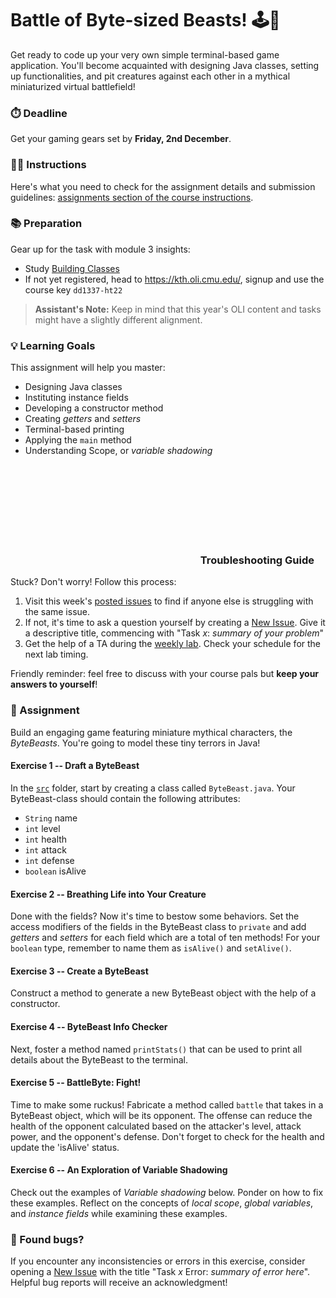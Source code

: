 # Battle of Byte-sized Beasts! 🕹️👾

Get ready to code up your very own simple terminal-based game application. You'll become acquainted with designing Java classes, setting up functionalities, and pit creatures against each other in a mythical miniaturized virtual battlefield!

### ⏱️ Deadline
Get your gaming gears set by **Friday, 2nd December**.

### 👩‍🏫 Instructions

Here's what you need to check for the assignment details and submission guidelines: [assignments section of the course instructions](https://gits-15.sys.kth.se/inda-22/course-instructions#assignments).

### 📚 Preparation

Gear up for the task with module 3 insights:

- Study [Building Classes](https://kth.oli.cmu.edu/jcourse/webui/syllabus/module.do?context=f5e5a808ac1f088812f2a8ce315bac60)
- If not yet registered, head to https://kth.oli.cmu.edu/, signup and use the course key `dd1337-ht22`

> **Assistant's Note:** Keep in mind that this year's OLI content and tasks might have a slightly different alignment.

### 💡 Learning Goals

This assignment will help you master:
- Designing Java classes
- Instituting instance fields
- Developing a constructor method
- Creating *getters* and *setters*
- Terminal-based printing
- Applying the `main` method
- Understanding Scope, or *variable shadowing*

### <svg>❗</svg> Troubleshooting Guide

Stuck? Don't worry! Follow this process:

1. Visit this week's [posted issues](https://gits-15.sys.kth.se/inda-22/help/issues) to find if anyone else is struggling with the same issue.
2. If not, it's time to ask a question yourself by creating a [New Issue](https://gits-15.sys.kth.se/inda-22/help/issues/new). Give it a descriptive title, commencing with "Task *x*: *summary of your problem*"
3. Get the help of a TA during the [weekly lab](https://queue.csc.kth.se/Queue/INDA). Check your schedule for the next lab timing.

Friendly reminder: feel free to discuss with your course pals but **keep your answers to yourself**!

### 🎯 Assignment

Build an engaging game featuring miniature mythical characters, the *ByteBeasts*. You're going to model these tiny terrors in Java!

#### Exercise 1 -- Draft a ByteBeast

In the [`src`](src) folder, start by creating a class called `ByteBeast.java`. Your ByteBeast-class should contain the following attributes:

- `String` name
- `int` level
- `int` health
- `int` attack
- `int` defense
- `boolean` isAlive

#### Exercise 2 -- Breathing Life into Your Creature

Done with the fields? Now it's time to bestow some behaviors. Set the access modifiers of the fields in the ByteBeast class to `private` and add *getters* and *setters* for each field which are a total of ten methods! For your `boolean` type, remember to name them as `isAlive()` and `setAlive()`.

#### Exercise 3 -- Create a ByteBeast

Construct a method to generate a new ByteBeast object with the help of a constructor.

#### Exercise 4 -- ByteBeast Info Checker

Next, foster a method named `printStats()` that can be used to print all details about the ByteBeast to the terminal.

#### Exercise 5 -- BattleByte: Fight!

Time to make some ruckus! Fabricate a method called `battle` that takes in a ByteBeast object, which will be its opponent. The offense can reduce the health of the opponent calculated based on the attacker's level, attack power, and the opponent's defense. Don't forget to check for the health and update the 'isAlive' status.

#### Exercise 6 -- An Exploration of Variable Shadowing

Check out the examples of *Variable shadowing* below. Ponder on how to fix these examples. Reflect on the concepts of *local scope*, *global variables*, and *instance fields* while examining these examples.

### 🐛 Found bugs?

If you encounter any inconsistencies or errors in this exercise, consider opening a [New Issue](https://gits-15.sys.kth.se/inda-22/help/issues/new) with the title "Task *x* Error: *summary of error here*". Helpful bug reports will receive an acknowledgment!
